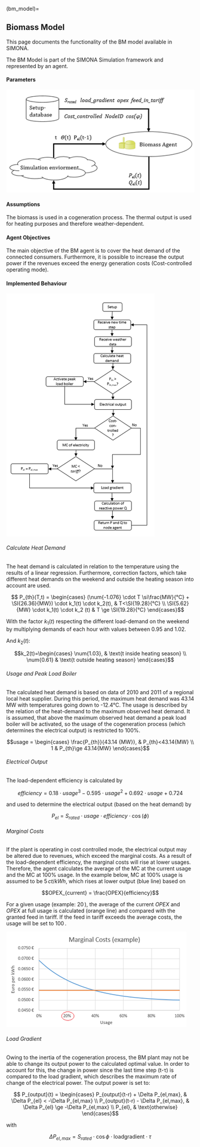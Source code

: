 (bm_model)=
## Biomass Model

This page documents the functionality of the BM model available in SIMONA.

The BM Model is part of the SIMONA Simulation framework and represented by an agent.

#### Parameters

![](../images/models/bm_model/bm_parameters.png)

#### Assumptions
The biomass is used in a cogeneration process. The thermal output is used for heating purposes and therefore weather-dependent.

#### Agent Objectives
The main objective of the BM agent is to cover the heat demand of the connected consumers. Furthermore, it is possible to increase the output power if the revenues exceed the energy generation costs (Cost-controlled operating mode).

#### Implemented Behaviour

![](../images/models/bm_model/bm_behaviour.png)

###### Calculate Heat Demand
The heat demand is calculated in relation to the temperature using the results of a linear regression. Furthermore, correction factors, which take different heat demands on the weekend and outside the heating season into account are used.

$$ P_{th}(T,t) = \begin{cases}
    (\num{-1.076} \cdot T \si\frac{MW}{°C} + \SI{26.36}{MW}) \cdot k_1(t) \cdot k_2(t), & T<\SI{19.28}{°C} \\
    \SI{5.62}{MW} \cdot k_1(t) \cdot k_2 (t) & T \ge \SI{19.28}{°C}
\end{cases}$$

With the factor $k_1(t)$ respecting the different load-demand on the weekend by multiplying demands of each hour with values between 0.95 and 1.02.

And $k_2(t)$:

$$k_2(t)=\begin{cases}
\num{1.03}, & \text{t inside heating season} \\
\num{0.61} & \text{t outside heating season}
\end{cases}$$

###### Usage and Peak Load Boiler

The calculated heat demand is based on data of 2010 and 2011 of a regional local heat supplier. During this period, the maximum heat demand was 43.14 MW with temperatures going down to -12.4°C. The usage is described by the relation of the heat-demand to the maximum observed heat demand. It is assumed, that above the maximum observed heat demand a peak load boiler will be activated, so the usage of the cogeneration process (which determines the electrical output) is restricted to 100%.

$$usage = \begin{cases}
\frac{P_{th}}{43.14 {MW}}, & P_{th}<43.14{MW} \\
1 & P_{th}\ge 43.14{MW}
\end{cases}$$

###### Electrical Output
The load-dependent efficiency is calculated by

$$efficiency = 0.18 \cdot usage^3  -0.595 \cdot usage^2 +0.692 \cdot usage + 0.724 $$

and used to determine the electrical output (based on the heat demand) by

$$ P_{el} = S_{rated} \cdot usage \cdot efficiency \cdot \cos(\phi) $$


###### Marginal Costs
If the plant is operating in cost controlled mode, the electrical output may be altered due to revenues, which exceed the marginal costs. As a result of the load-dependent efficiency, the marginal costs will rise at lower usages. Therefore, the agent calculates the average of the MC at the current usage and the MC at 100% usage. In the example below, MC at 100% usage is assumed to be $5\,ct/kWh$, which rises at lower output (blue line) based on

$$OPEX_{current} = \frac{OPEX}{efficiency}$$

For a given usage (example: $20\,%$), the average of the current $OPEX$ and $OPEX$ at full usage is calculated (orange line) and compared with the granted feed in tariff. If the feed in tariff exceeds the average costs, the usage will be set to $100\,%$.

![](../images/models/bm_model/mc.png)

###### Load Gradient
Owing to the inertia of the cogeneration process, the BM plant may not be able to change its output power to the calculated optimal value. In order to account for this, the change in power since the last time step (t-τ) is compared to the load gradient, which describes the maximum rate of change of the electrical power. The output power is set to:

$$ P_{output}(t) = \begin{cases}
P_{output}(t-r) + \Delta P_{el,max}, & \Delta P_{el} < -\Delta P_{el,max} \\
P_{output}(t-r) - \Delta P_{el,max}, & \Delta P_{el} \ge -\Delta P_{el,max} \\
P_{el}, & \text{otherwise}
\end{cases}$$

with

$$
\Delta P_{el,max}=S_{rated} \cdot \cos{\phi} \cdot \text{loadgradient} \cdot \tau
$$

